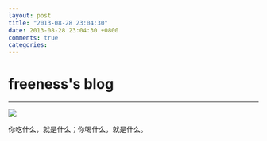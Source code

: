 ```yaml
---
layout: post
title: "2013-08-28 23:04:30"
date: 2013-08-28 23:04:30 +0800
comments: true
categories: 
---
```


# freeness's blog

----------

![](http://okqmqrbgo.bkt.clouddn.com/201308282304301.jpg)

>
你吃什么，就是什么；你喝什么，就是什么。